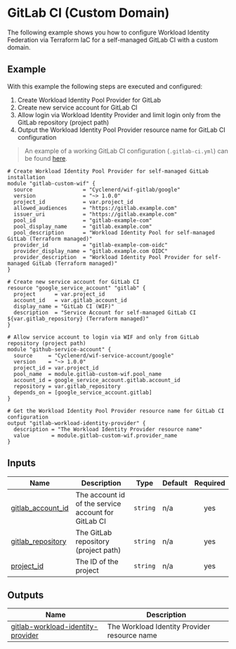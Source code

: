 # GitLab CI (Custom Domain)

The following example shows you how to configure Workload Identity Federation via Terraform IaC for a self-managed GitLab CI with a custom domain.

## Example

With this example the following steps are executed and configured:

1. Create Workload Identity Pool Provider for GitLab
1. Create new service account for GitLab CI
1. Allow login via Workload Identity Provider and limit login only from the GitLab repository (project path)
1. Output the Workload Identity Pool Provider resource name for GitLab CI configuration

> An example of a working GitLab CI configuration (`.gitlab-ci.yml`) can be found [here](https://gitlab.com/Cyclenerd/google-workload-identity-federation-for-gitlab/-/blob/master/.gitlab-ci.yml).

<!-- BEGIN_TF_DOCS -->

```hcl
# Create Workload Identity Pool Provider for self-managed GitLab installation
module "gitlab-custom-wif" {
  source                = "Cyclenerd/wif-gitlab/google"
  version               = "~> 1.0.0"
  project_id            = var.project_id
  allowed_audiences     = "https://gitlab.example.com"
  issuer_uri            = "https://gitlab.example.com"
  pool_id               = "gitlab-example-com"
  pool_display_name     = "gitlab.example.com"
  pool_description      = "Workload Identity Pool for self-managed GitLab (Terraform managed)"
  provider_id           = "gitlab-example-com-oidc"
  provider_display_name = "gitlab.example.com OIDC"
  provider_description  = "Workload Identity Pool Provider for self-managed GitLab (Terraform managed)"
}

# Create new service account for GitLab CI
resource "google_service_account" "gitlab" {
  project      = var.project_id
  account_id   = var.gitlab_account_id
  display_name = "GitLab CI (WIF)"
  description  = "Service Account for self-managed GitLab CI ${var.gitlab_repository} (Terraform managed)"
}

# Allow service account to login via WIF and only from GitLab repository (project path)
module "github-service-account" {
  source     = "Cyclenerd/wif-service-account/google"
  version    = "~> 1.0.0"
  project_id = var.project_id
  pool_name  = module.gitlab-custom-wif.pool_name
  account_id = google_service_account.gitlab.account_id
  repository = var.gitlab_repository
  depends_on = [google_service_account.gitlab]
}

# Get the Workload Identity Pool Provider resource name for GitLab CI configuration
output "gitlab-workload-identity-provider" {
  description = "The Workload Identity Provider resource name"
  value       = module.gitlab-custom-wif.provider_name
}
```

## Inputs

| Name | Description | Type | Default | Required |
|------|-------------|------|---------|:--------:|
| <a name="input_gitlab_account_id"></a> [gitlab\_account\_id](#input\_gitlab\_account\_id) | The account id of the service account for GitLab CI | `string` | n/a | yes |
| <a name="input_gitlab_repository"></a> [gitlab\_repository](#input\_gitlab\_repository) | The GitLab repository (project path) | `string` | n/a | yes |
| <a name="input_project_id"></a> [project\_id](#input\_project\_id) | The ID of the project | `string` | n/a | yes |

## Outputs

| Name | Description |
|------|-------------|
| <a name="output_gitlab-workload-identity-provider"></a> [gitlab-workload-identity-provider](#output\_gitlab-workload-identity-provider) | The Workload Identity Provider resource name |
<!-- END_TF_DOCS -->

